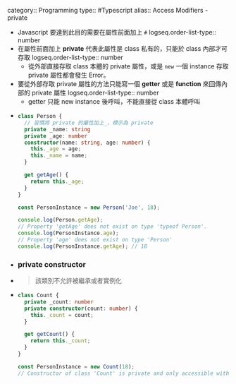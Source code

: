 category:: Programming
type:: #Typescript
alias:: Access Modifiers - private

- Javascript 要達到此目的需要在屬性前面加上 `#`
  logseq.order-list-type:: number
- 在屬性前面加上 **private** 代表此屬性是 class 私有的，只能於 class 內部才可存取
  logseq.order-list-type:: number
	- 從外部直接存取 class 本體的 private 屬性，或是 `new` 一個 instance 存取 private 屬性都會發生 Error。
- 要從外部存取 private 屬性的方法只能寫一個 **getter** 或是 **function** 來回傳內部的 private 屬性
  logseq.order-list-type:: number
	- getter 只能 new instance 後呼叫，不能直接從 class 本體呼叫
- ```ts
  class Person {
    // 習慣將 private 的屬性加上_，標示為 private
    private _name: string
    private _age: number
    constructor(name: string, age: number) {
      this._age = age;
      this._name = name;
    }
  
    get getAge() {
      return this._age;
    }
  }
  
  const PersonInstance = new Person('Joe', 18);
  
  console.log(Person.getAge);
  // Property 'getAge' does not exist on type 'typeof Person'.
  console.log(PersonInstance.age);
  // Property 'age' does not exist on type 'Person'
  console.log(PersonInstance.getAge); // 18
  ```
- ### private constructor
- > 該類別不允許被繼承或者實例化
- ```ts
  class Count {
    private _count: number
    private constructor(count: number) {
      this._count = count;
    }
  
    get getCount() {
      return this._count;
    }
  }
  
  const PersonInstance = new Count(18);
  // Constructor of class 'Count' is private and only accessible within the class declaration.
  ```